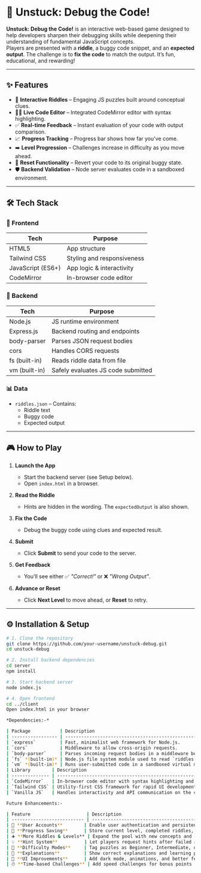 # 🐞 Unstuck: Debug the Code!

**Unstuck: Debug the Code!** is an interactive web-based game designed to help developers sharpen their debugging skills while deepening their understanding of fundamental JavaScript concepts.  
Players are presented with a **riddle**, a buggy code snippet, and an **expected output**. The challenge is to **fix the code** to match the output. It’s fun, educational, and rewarding!

---

## ✨ Features

- 🧩 **Interactive Riddles** – Engaging JS puzzles built around conceptual clues.
- 🧑‍💻 **Live Code Editor** – Integrated CodeMirror editor with syntax highlighting.
- ✅ **Real-time Feedback** – Instant evaluation of your code with output comparison.
- 📈 **Progress Tracking** – Progress bar shows how far you've come.
- ➡️ **Level Progression** – Challenges increase in difficulty as you move ahead.
- 🔄 **Reset Functionality** – Revert your code to its original buggy state.
- 🛡️ **Backend Validation** – Node server evaluates code in a sandboxed environment.

---

## 🛠️ Tech Stack

### 🔹 Frontend

| Tech              | Purpose                          |
|-------------------|----------------------------------|
| HTML5             | App structure                    |
| Tailwind CSS      | Styling and responsiveness       |
| JavaScript (ES6+) | App logic & interactivity        |
| CodeMirror        | In-browser code editor           |

### 🔸 Backend

| Tech             | Purpose                            |
|------------------|------------------------------------|
| Node.js          | JS runtime environment             |
| Express.js       | Backend routing and endpoints      |
| body-parser      | Parses JSON request bodies         |
| cors             | Handles CORS requests              |
| fs (built-in)    | Reads riddle data from file        |
| vm (built-in)    | Safely evaluates JS code submitted |

### 📊 Data

- `riddles.json` – Contains:
  - Riddle text
  - Buggy code
  - Expected output

---

## 🎮 How to Play

1. **Launch the App**  
   - Start the backend server (see Setup below).  
   - Open `index.html` in a browser.

2. **Read the Riddle**  
   - Hints are hidden in the wording. The `expectedOutput` is also shown.

3. **Fix the Code**  
   - Debug the buggy code using clues and expected result.

4. **Submit**  
   - Click **Submit** to send your code to the server.

5. **Get Feedback**  
   - You'll see either ✅ _"Correct!"_ or ❌ _"Wrong Output"_.

6. **Advance or Reset**  
   - Click **Next Level** to move ahead, or **Reset** to retry.

---

## ⚙️ Installation & Setup

```bash
# 1. Clone the repository
git clone https://github.com/your-username/unstuck-debug.git
cd unstuck-debug

# 2. Install backend dependencies
cd server
npm install

# 3. Start backend server
node index.js

# 4. Open frontend
cd ../client
Open index.html in your browser

*Dependencies:-*

| Package           | Description                                                           |
| ----------------- | --------------------------------------------------------------------- |
| `express`         | Fast, minimalist web framework for Node.js.                           |
| `cors`            | Middleware to allow cross-origin requests.                            |
| `body-parser`     | Parses incoming request bodies in a middleware before your handlers.  |
| `fs` *(built-in)* | Node.js file system module used to read `riddles.json`.               |
| `vm` *(built-in)* | Runs user-submitted code in a sandboxed virtual machine for security. |
| Library        | Description                                                                |
| -------------- | -------------------------------------------------------------------------- |
| `CodeMirror`   | In-browser code editor with syntax highlighting and configurable behavior. |
| `Tailwind CSS` | Utility-first CSS framework for rapid UI development.                      |
| `Vanilla JS`   | Handles interactivity and API communication on the client side.            |

Future Enhancements:-

| Feature                     | Description                                                             |
| --------------------------- | ----------------------------------------------------------------------- |
| 👤 **User Accounts**        | Enable user authentication and persistent progress tracking.            |
| 🔄 **Progress Saving**      | Store current level, completed riddles, and solutions.                  |
| ➕ **More Riddles & Levels** | Expand the pool with new concepts and debugging scenarios.              |
| 💡 **Hint System**          | Let players request hints after failed attempts.                        |
| 🎯 **Difficulty Modes**     | Tag puzzles as Beginner, Intermediate, or Advanced.                     |
| 📘 **Explanations**         | Show correct explanations and learning points after solving each level. |
| 🌈 **UI Improvements**      | Add dark mode, animations, and better feedback UX.                      |
| ⏱ **Time-based Challenges** | Add speed challenges for bonus points and fun.                          |


